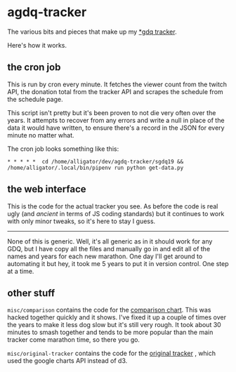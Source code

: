 # agdq-tracker
The various bits and pieces that make up my [*gdq tracker](https://irc.alligatr.co.uk/sgdq19/).

Here's how it works.

## the cron job
This is run by cron every minute. It fetches the viewer count from the twitch
API, the donation total from the tracker API and scrapes the schedule from the
schedule page.

This script isn't pretty but it's been proven to not die very often over the
years. It attempts to recover from any errors and write a null in place of the
data it would have written, to ensure there's a record in the JSON for every
minute no matter what.

The cron job looks something like this:

    * * * * *  cd /home/alligator/dev/agdq-tracker/sgdq19 && /home/alligator/.local/bin/pipenv run python get-data.py

## the web interface
This is the code for the actual tracker you see. As before the code is real
ugly (and *ancient* in terms of JS coding standards) but it continues to work
with only minor tweaks, so it's here to stay I guess.

---

None of this is generic. Well, it's all generic as in it should work for any
GDQ, but I have copy all the files and manually go in and edit all of the names
and years for each new marathon. One day I'll get around to automating it but
hey, it took me 5 years to put it in version control. One step at a time.

## other stuff

`misc/comparison` contains the code for the [comparison chart](https://irc.alligatr.co.uk/agdq-comparison/).
This was hacked together quickly and it shows. I've fixed it up a couple of
times over the years to make it less dog slow but it's still very rough. It
took about 30 minutes to smash together and tends to be more popular than the
main tracker come marathon time, so there you go.

`misc/original-tracker` contains the code for the [original tracker](https://irc.alligatr.co.uk/sgdq)
, which used the google charts API instead of d3.

